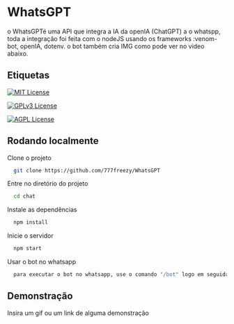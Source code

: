 
# WhatsGPT

o WhatsGPTé uma API que integra a IA da openIA (ChatGPT) a o whatspp, toda a integração foi feita com o nodeJS usando os frameworks :venom-bot, openIA, dotenv. o bot também cria IMG como pode ver no video abaixo.






## Etiquetas



[![MIT License](https://img.shields.io/badge/License-MIT-green.svg)](https://choosealicense.com/licenses/mit/)

[![GPLv3 License](https://img.shields.io/badge/License-GPL%20v3-yellow.svg)](https://opensource.org/licenses/)

[![AGPL License](https://img.shields.io/badge/license-AGPL-blue.svg)](http://www.gnu.org/licenses/agpl-3.0)


## Rodando localmente

Clone o projeto

```bash
  git clone https://github.com/777freezy/WhatsGPT
```

Entre no diretório do projeto

```bash
  cd chat
```

Instale as dependências

```bash
  npm install
```

Inicie o servidor

```bash
  npm start
```

Usar o bot no whatsapp
```bash
  para executar o bot no whatsapp, use o comando "/bot" logo em seguida sua pergunta.
```
## Demonstração

Insira um gif ou um link de alguma demonstração

